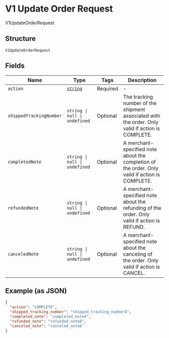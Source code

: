 <!-- Optimized: 2025-10-06 -->
<!-- RPM: 1.6.2.1.1.6.2.1_v1-update-order-request_20251006 -->
<!-- Session: E2E RPM DNA Application -->
<!-- AOM: RND (Reggie & Dro) -->
<!-- COI: TECHNOLOGY -->
<!-- RPM: HIGH -->
<!-- ACTION: BUILD -->


# V1 Update Order Request

V1UpdateOrderRequest

## Structure

`V1UpdateOrderRequest`

## Fields

| Name | Type | Tags | Description |
|  --- | --- | --- | --- |
| `action` | [`string`](../../doc/models/v1-update-order-request-action.md) | Required | - |
| `shippedTrackingNumber` | `string \| null \| undefined` | Optional | The tracking number of the shipment associated with the order. Only valid if action is COMPLETE. |
| `completedNote` | `string \| null \| undefined` | Optional | A merchant-specified note about the completion of the order. Only valid if action is COMPLETE. |
| `refundedNote` | `string \| null \| undefined` | Optional | A merchant-specified note about the refunding of the order. Only valid if action is REFUND. |
| `canceledNote` | `string \| null \| undefined` | Optional | A merchant-specified note about the canceling of the order. Only valid if action is CANCEL. |

## Example (as JSON)

```json
{
  "action": "COMPLETE",
  "shipped_tracking_number": "shipped_tracking_number4",
  "completed_note": "completed_note4",
  "refunded_note": "refunded_note8",
  "canceled_note": "canceled_note6"
}
```
